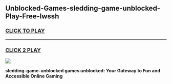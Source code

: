 
## Unblocked-Games-sledding-game-unblocked-Play-Free-lwssh
<h3>
<a href="https://premium76.site?title=sledding-game-unblocked&ref=23A">CLICK TO PLAY</a></h3>
<hr>

<h3>
<a href="https://premium76.site?title=sledding-game-unblocked&ref=23A">CLICK 2 PLAY</a>
  
</h3>

<a href="https://premium76.site?title=sledding-game-unblocked&ref=23A"><img src="https://clearcache.store/games.png"></a>


**sledding-game-unblocked games unblocked: Your Gateway to Fun and Accessible Online Gaming**
